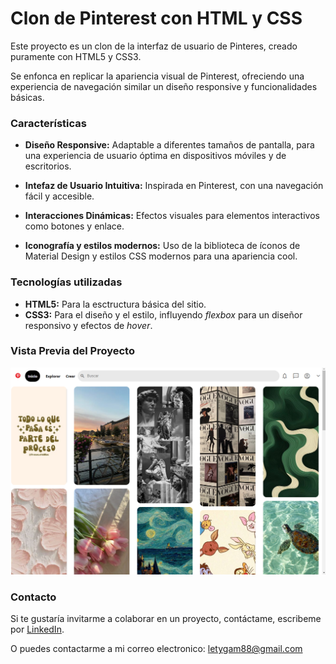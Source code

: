 # Clon de Pinterest con HTML y CSS
Este proyecto es un clon de la interfaz de usuario de Pinteres, creado puramente con HTML5 y CSS3.

Se enfonca en replicar la apariencia visual de Pinterest, ofreciendo una experiencia de navegación similar un diseño responsive y funcionalidades básicas. 

### Características

* **Diseño Responsive:** Adaptable a diferentes tamaños de pantalla, para una experiencia de usuario óptima en dispositivos móviles y de escritorios.
  
* **Intefaz de Usuario Intuitiva:** Inspirada en Pinterest, con una navegación fácil y accesible.

* **Interacciones Dinámicas:** Efectos visuales para elementos interactivos como botones y enlace.

*  **Iconografía y estilos modernos:** Uso de la biblioteca de íconos de Material Design y estilos CSS modernos para una apariencia cool.

### Tecnologías utilizadas

+ **HTML5:** Para la esctructura básica del sitio.
+ **CSS3:** Para el diseño y el estilo, influyendo _flexbox_ para un diseñor responsivo y efectos de _hover_.

### Vista Previa del Proyecto

![Demo](imagenes/Pinterest_screen.png)


### Contacto
Si te gustaría invitarme a colaborar en un proyecto, contáctame, escribeme por [LinkedIn](https://www.linkedin.com/in/leticiagamboam/). 

O puedes contactarme a mi correo electronico: letygam88@gmail.com
  
